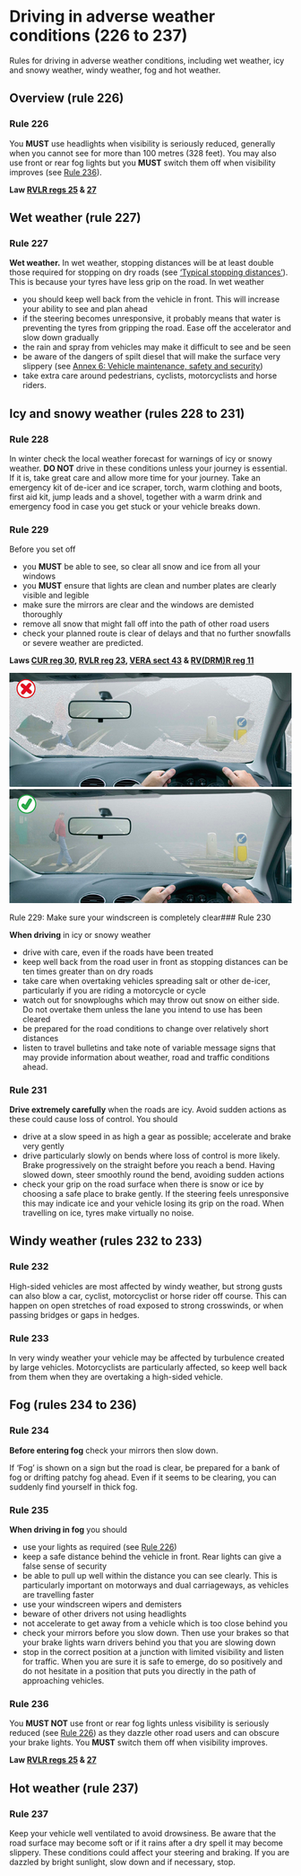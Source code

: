 Driving in adverse weather conditions (226 to 237)
==================================================

Rules for driving in adverse weather conditions, including wet weather, icy and snowy weather, windy weather, fog and hot weather.

Overview (rule 226)
--------------------

### Rule 226

You **MUST** use headlights when visibility is seriously reduced, generally when you cannot see for more than 100 metres (328 feet). You may also use front or rear fog lights but you **MUST** switch them off when visibility improves (see [Rule 236](#rule-236)).

**Law [RVLR regs 25](http://www.legislation.gov.uk/uksi/1989/1796/regulation/25/made) & [27](http://www.legislation.gov.uk/uksi/1989/1796/regulation/27/made)**

Wet weather (rule 227)
-----------------------

### Rule 227

**Wet weather.** In wet weather, stopping distances will be at least double those required for stopping on dry roads (see [‘Typical stopping distances’](/pages/general-rules-techniques-and-advice-for-all-drivers-and-riders-103-to-158.md#rule-126)). This is because your tyres have less grip on the road. In wet weather

* you should keep well back from the vehicle in front. This will increase your ability to see and plan ahead
* if the steering becomes unresponsive, it probably means that water is preventing the tyres from gripping the road. Ease off the accelerator and slow down gradually
* the rain and spray from vehicles may make it difficult to see and be seen
* be aware of the dangers of spilt diesel that will make the surface very slippery (see [Annex 6: Vehicle maintenance, safety and security](/pages/annex-6-vehicle-maintenance-safety-and-security.md))
* take extra care around pedestrians, cyclists, motorcyclists and horse riders.

Icy and snowy weather (rules 228 to 231)
-----------------------------------------

### Rule 228

In winter check the local weather forecast for warnings of icy or snowy weather. **DO NOT** drive in these conditions unless your journey is essential. If it is, take great care and allow more time for your journey. Take an emergency kit of de-icer and ice scraper, torch, warm clothing and boots, first aid kit, jump leads and a shovel, together with a warm drink and emergency food in case you get stuck or your vehicle breaks down.

### Rule 229

Before you set off

* you **MUST** be able to see, so clear all snow and ice from all your windows
* you **MUST** ensure that lights are clean and number plates are clearly visible and legible
* make sure the mirrors are clear and the windows are demisted thoroughly
* remove all snow that might fall off into the path of other road users
* check your planned route is clear of delays and that no further snowfalls or severe weather are predicted.

**Laws [CUR reg 30](http://www.legislation.gov.uk/uksi/1986/1078/regulation/30/made), [RVLR reg 23](http://www.legislation.gov.uk/uksi/1989/1796/regulation/23/made), [VERA sect 43](http://www.legislation.gov.uk/ukpga/1994/22/section/43) & [RV(DRM)R reg 11](http://www.legislation.gov.uk/uksi/2001/561/regulation/11/made)**

![Rule 229: Make sure your windscreen is completely clear](../images/the-highway-code-rule-229.jpg)

Rule 229: Make sure your windscreen is completely clear### Rule 230

**When driving** in icy or snowy weather

* drive with care, even if the roads have been treated
* keep well back from the road user in front as stopping distances can be ten times greater than on dry roads
* take care when overtaking vehicles spreading salt or other de-icer, particularly if you are riding a motorcycle or cycle
* watch out for snowploughs which may throw out snow on either side. Do not overtake them unless the lane you intend to use has been cleared
* be prepared for the road conditions to change over relatively short distances
* listen to travel bulletins and take note of variable message signs that may provide information about weather, road and traffic conditions ahead.

### Rule 231

**Drive extremely carefully** when the roads are icy. Avoid sudden actions as these could cause loss of control. You should

* drive at a slow speed in as high a gear as possible; accelerate and brake very gently
* drive particularly slowly on bends where loss of control is more likely. Brake progressively on the straight before you reach a bend. Having slowed down, steer smoothly round the bend, avoiding sudden actions
* check your grip on the road surface when there is snow or ice by choosing a safe place to brake gently. If the steering feels unresponsive this may indicate ice and your vehicle losing its grip on the road. When travelling on ice, tyres make virtually no noise.

Windy weather (rules 232 to 233)
---------------------------------

### Rule 232

High-sided vehicles are most affected by windy weather, but strong gusts can also blow a car, cyclist, motorcyclist or horse rider off course. This can happen on open stretches of road exposed to strong crosswinds, or when passing bridges or gaps in hedges.

### Rule 233

In very windy weather your vehicle may be affected by turbulence created by large vehicles. Motorcyclists are particularly affected, so keep well back from them when they are overtaking a high-sided vehicle.

Fog (rules 234 to 236)
-----------------------

### Rule 234

**Before entering fog** check your mirrors then slow down.

If ‘Fog’ is shown on a sign but the road is clear, be prepared for a bank of fog or drifting patchy fog ahead. Even if it seems to be clearing, you can suddenly find yourself in thick fog.

### Rule 235

**When driving in fog** you should

* use your lights as required (see [Rule 226](#rule-226))
* keep a safe distance behind the vehicle in front. Rear lights can give a false sense of security
* be able to pull up well within the distance you can see clearly. This is particularly important on motorways and dual carriageways, as vehicles are travelling faster
* use your windscreen wipers and demisters
* beware of other drivers not using headlights
* not accelerate to get away from a vehicle which is too close behind you
* check your mirrors before you slow down. Then use your brakes so that your brake lights warn drivers behind you that you are slowing down
* stop in the correct position at a junction with limited visibility and listen for traffic. When you are sure it is safe to emerge, do so positively and do not hesitate in a position that puts you directly in the path of approaching vehicles.

### Rule 236

You **MUST NOT** use front or rear fog lights unless visibility is seriously reduced (see [Rule 226](#rule-226)) as they dazzle other road users and can obscure your brake lights. You **MUST** switch them off when visibility improves.

**Law [RVLR regs 25](http://www.legislation.gov.uk/uksi/1989/1796/regulation/25/made) & [27](http://www.legislation.gov.uk/uksi/1989/1796/regulation/27/made)**

Hot weather (rule 237)
-----------------------

### Rule 237

Keep your vehicle well ventilated to avoid drowsiness. Be aware that the road surface may become soft or if it rains after a dry spell it may become slippery. These conditions could affect your steering and braking. If you are dazzled by bright sunlight, slow down and if necessary, stop.

